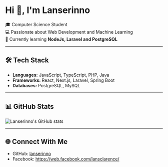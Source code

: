 # Hi 👋, I'm Lanserinno

🎓 Computer Science Student  
💻 Passionate about Web Development and Machine Learning  
🚀 Currently learning **NodeJs, Laravel and PostgreSQL**

---

## 🛠 Tech Stack
- **Languages:** JavaScript, TypeScript, PHP, Java
- **Frameworks:** React, Next.js, Laravel, Spring Boot
- **Databases:** PostgreSQL, MySQL

---

## 📊 GitHub Stats
![Lanserinno's GitHub stats](https://github-readme-stats.vercel.app/api?username=lanserinno&show_icons=true&theme=dark)

---


## 🌐 Connect With Me
- GitHub: [lanserinno](https://github.com/lanserinno)
- Facebook: https://web.facebook.com/lansclarence/
  
